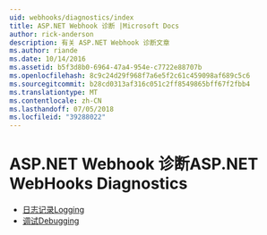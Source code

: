 ```yaml
---
uid: webhooks/diagnostics/index
title: ASP.NET Webhook 诊断 |Microsoft Docs
author: rick-anderson
description: 有关 ASP.NET Webhook 诊断文章
ms.author: riande
ms.date: 10/14/2016
ms.assetid: b5f3d8b0-6964-47a4-954e-c7722e88707b
ms.openlocfilehash: 8c9c24d29f968f7a6e5f2c61c459098af689c5c6
ms.sourcegitcommit: b28cd0313af316c051c2ff8549865bff67f2fbb4
ms.translationtype: MT
ms.contentlocale: zh-CN
ms.lasthandoff: 07/05/2018
ms.locfileid: "39288022"
---
```

# <a name="aspnet-webhooks-diagnostics"></a><span data-ttu-id="32eae-103">ASP.NET Webhook 诊断</span><span class="sxs-lookup"><span data-stu-id="32eae-103">ASP.NET WebHooks Diagnostics</span></span>

* [<span data-ttu-id="32eae-104">日志记录</span><span class="sxs-lookup"><span data-stu-id="32eae-104">Logging</span></span>](logging.md)
* [<span data-ttu-id="32eae-105">调试</span><span class="sxs-lookup"><span data-stu-id="32eae-105">Debugging</span></span>](debugging.md)
